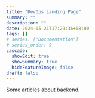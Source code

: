 ```yaml
---
title: "DevOps Landing Page"
summary: ""
description: ""
date: 2024-05-21T17:29:36+08:00
tags: []
# series: ["Documentation"]
# series_order: 9
cascade:
  showEdit: true
  showSummary: true
  hideFeatureImage: false
draft: false
---
```


Some articles about backend.
